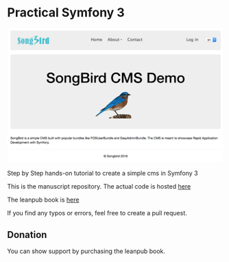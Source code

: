 # Practical Symfony 3

![](manuscript/images/cms_final.png)

Step by Step hands-on tutorial to create a simple cms in Symfony 3

This is the manuscript repository. The actual code is hosted [here](https://github.com/bernardpeh/songbird)

The leanpub book is [here](https://leanpub.com/practicalsymfony3/)

If you find any typos or errors, feel free to create a pull request.

## Donation

You can show support by purchasing the leanpub book.
